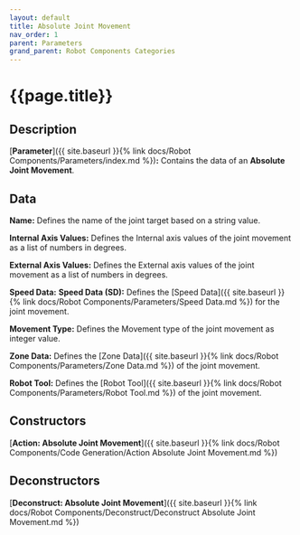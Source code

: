 ```yaml
---
layout: default
title: Absolute Joint Movement
nav_order: 1
parent: Parameters
grand_parent: Robot Components Categories
---
```


# **{{page.title}}**

## **Description**

[**Parameter**]({{ site.baseurl }}{% link docs/Robot Components/Parameters/index.md %})**:** Contains the data of an **Absolute Joint Movement**. 

## **Data**

**Name:** Defines the name of the joint target based on a string value.

**Internal Axis Values:**  Defines the Internal axis values of the joint movement as a list of numbers in degrees.

**External Axis Values:**  Defines the External axis values of the joint movement as a list of numbers in degrees.

**Speed Data:** **Speed Data (SD):** Defines the [Speed Data]({{ site.baseurl }}{% link docs/Robot Components/Parameters/Speed Data.md %}) for the joint movement.

**Movement Type:**  Defines the Movement type of the joint movement as integer value.

**Zone Data:**  Defines the [Zone Data]({{ site.baseurl }}{% link docs/Robot Components/Parameters/Zone Data.md %}) of the joint movement. 

**Robot Tool:**  Defines the [Robot Tool]({{ site.baseurl }}{% link docs/Robot Components/Parameters/Robot Tool.md %}) of the joint movement. 

## **Constructors**

[**Action: Absolute Joint Movement**]({{ site.baseurl }}{% link docs/Robot Components/Code Generation/Action Absolute Joint Movement.md %})

## **Deconstructors**

[**Deconstruct: Absolute Joint Movement**]({{ site.baseurl }}{% link docs/Robot Components/Deconstruct/Deconstruct Absolute Joint Movement.md %})